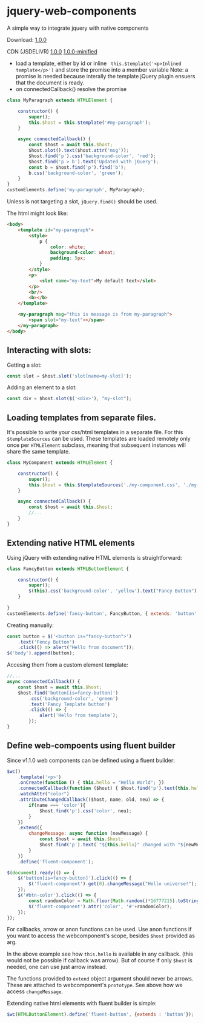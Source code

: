 # jquery-web-components

A simple way to integrate jquery with native components

Download:
[1.0.0](https://raw.githubusercontent.com/criske/jquery-web-components/main/v/jwc-1.0.0.js) 

CDN (JSDELIVR)
[1.0.0](https://cdn.jsdelivr.net/gh/criske/jquery-web-components@main/v/jwc-1.0.0.js) 
[1.0.0-minified](https://cdn.jsdelivr.net/gh/criske/jquery-web-components@main/v/jwc-1.0.0.min.js)

 - load a template, either by id or inline ` this.$template('<p>Inlined template</p>')` and store the promise into a member variable
   Note: a promise is needed because interally the template jQuery plugin ensuers that the document is ready.
 - on connectedCallback() resolve the promise

```javascript
class MyParagraph extends HTMLElement {

    constructor() {
        super();
        this.$host = this.$template('#my-paragraph');
    }

    async connectedCallback() {
        const $host = await this.$host;
        $host.slot().text($host.attr('msg'));
        $host.find('p').css('background-color', 'red');
        $host.find('p > b').text('Updated with jQuery');
        const b = $host.find('p').find('b');
        b.css('background-color', 'green');
    }
}
customElements.define('my-paragraph', MyParagraph);

```
Unless is not targeting a slot, `jQuery.find()` should be used.

The html might look like:
```html
<body>
    <template id="my-paragraph">
        <style>
            p {
                color: white;
                background-color: wheat;
                padding: 5px;
            }
        </style>
        <p>
            <slot name="my-text">My default text</slot>
        </p>
        <br/>
        <b></b>
    </template>

    <my-paragraph msg="this is message is from my-paragraph">
        <span slot="my-text"></span>
    </my-paragraph>
</body>
```

## Interacting with slots:

Getting a slot:
```javascript
const slot = $host.slot('slot[name=my-slot]');
```

Adding an element to a slot:
```javascript
const div = $host.slot($('<div>'), "my-slot");
```

## Loading templates from separate files.

It's possible to write your css/html templates in a separate file. For this
`$templateSources` can be used. These templates are loaded remotely only once per `HTMLElement` subclass,
meaning that subsequent instances will share the same template.

```javascript
class MyComponent extends HTMLElement {

    constructor() {
        super();
        this.$host = this.$templateSources('./my-component.css', './my-component.html');
    }

    async connectedCallback() {
        const $host = await this.$host;
        //...
    }
}
```

## Extending native HTML elements ##

Using jQuery with extending native HTML elements is straightforward:

```javascript
class FancyButton extends HTMLButtonElement {

    constructor() {
        super();
        $(this).css('background-color', 'yellow').text("Fancy Button");
    }
    
}
customElements.define('fancy-button', FancyButton, { extends: 'button' });
```
Creating manually:
```javascript
const button = $('<button is="fancy-button">')
    .text('Fency Button')
    .click(() => alert("Hello from document"));
$('body').append(button);
```

Accesing them from a custom element template:
```javascript
//...
async connectedCallback() {
    const $host = await this.$host;
    $host.find('button[is=fancy-button]')
        .css('background-color', 'green')
        .text('Fancy Template button')
        .click(() => {
            alert('Hello from template');
        });
}
```

## Define web-compoents using fluent builder

Since v1.1.0 web components can be defined using a fluent builder:

```javascript
$wc()
    .template('<p>')
    .onCreate(function () { this.hello = "Hello World"; })
    .connectedCallback(function ($host) { $host.find('p').text(this.hello); })
    .watchAttr("color")
    .attributeChangedCallback(($host, name, old, neu) => {
        if(name === 'color'){
            $host.find('p').css('color', neu);
        }
    })
    .extend({
        changeMessage: async function (newMessage) {
            const $host = await this.$host;
            $host.find('p').text(`"${this.hello}" changed with "${newMessage}"`);
        }
    })
    .define('fluent-component');
```

```javascript
$(document).ready(() => {
    $('button[is=fancy-button]').click(() => {
        $('fluent-component').get(0).changeMessage("Hello universe!");
    });
    $('#btn-color').click(() => {
        const randomColor = Math.floor(Math.random()*16777215).toString(16);
        $('fluent-component').attr('color', '#'+randomColor);
    });
});
```

For callbacks, arrow or anon functions can be used. Use anon functions if you want to access
the webcomponent's scope, besides `$host` provided as arg.

In the above example see how `this.hello` is available in any callback. (this would not be possible if 
callback was arrow). But of course if only `$host` is needed, one can use just arrow instead.

The functions provided to `extend` object argument should never be arrows. These are attached to webcomponent's `prototype`. See above how we access `changeMessage`.

Extending native html elements with fluent builder is simple:
```javascript
$wc(HTMLButtonElement).define('fluent-button', {extends : 'button'});
```

